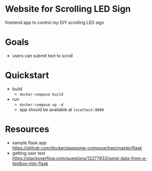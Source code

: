 # Website for Scrolling LED Sign
frontend app to control my DIY scrolling LED sign

# Goals
* users can submit text to scroll

# Quickstart
* build
    * `docker-compose build`
* run
    * `docker-compose up -d`
    * app should be available at `localhost:8000`

# Resources
* sample flask app<br>https://github.com/docker/awesome-compose/tree/master/flask
* getting user text<br>https://stackoverflow.com/questions/12277933/send-data-from-a-textbox-into-flask